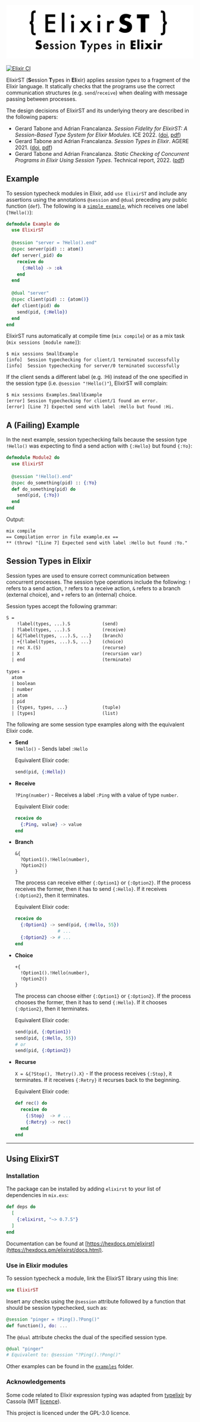 <!-- # ElixirST: Session Types in Elixir -->
![](archive/logo.png)

[![Elixir CI](https://github.com/gertab/ElixirST/actions/workflows/elixir.yml/badge.svg)](https://github.com/gertab/ElixirST/actions/workflows/elixir.yml)

ElixirST (**S**ession **T**ypes in **El**ixir) applies *session types* to a fragment of the Elixir language. 
It statically checks that the programs use the correct communication structures (e.g. `send`/`receive`) when dealing with message passing between processes. 
<!-- It also ensures that the correct types are being used.  -->
<!-- For example, the session type `?Add(number, number).!Result(number).end` expects that two numbers are received (i.e. `?`), then a number is sent (i.e. `!`) and finally the session terminates. -->

The design decisions of ElixirST and its underlying theory are described in the following papers:
  - Gerard Tabone and Adrian Francalanza. *Session Fidelity for ElixirST: A Session-Based Type System for Elixir Modules*. ICE 2022. ([doi](http://doi.org/10.4204/EPTCS.365.2), [pdf](https://gerardtabone.com/publications/TaboneFrancalanza-ICE2022.pdf))
  - Gerard Tabone and Adrian Francalanza. *Session Types in Elixir*. AGERE 2021. ([doi](https://doi.org/10.1145/3486601.3486708), [pdf](http://staff.um.edu.mt/afra1/papers/Agere21.pdf))
  - Gerard Tabone and Adrian Francalanza. *Static Checking of Concurrent Programs in Elixir Using Session Types*. Technical report, 2022. ([pdf](https://gertab.github.io/ElixirST/archive/UoM%20-%20technical%20report%202022.pdf))


## Example

To session typecheck modules in Elixir, add `use ElixirST` and include any assertions using the annotations `@session` and `@dual` preceding any public function (`def`). The following is a [`simple example`](https://github.com/gertab/ElixirST/blob/master/lib/elixirst/examples/small_example.ex), which receives one label (`?Hello()`):
<!-- The `@spec` directives are needed to ensure type correctness for the parameters. -->

```elixir
defmodule Example do
  use ElixirST

  @session "server = ?Hello().end"
  @spec server(pid) :: atom()
  def server(_pid) do
    receive do
      {:Hello} -> :ok
    end
  end

  @dual "server"
  @spec client(pid) :: {atom()}
  def client(pid) do
    send(pid, {:Hello})
  end
end
```

ElixirST runs automatically at compile time (`mix compile`) or as a mix task (`mix sessions [module name]`):
```text
$ mix sessions SmallExample
[info]  Session typechecking for client/1 terminated successfully
[info]  Session typechecking for server/0 terminated successfully
```

If the client sends a different label (e.g. :Hi) instead of the one specified in the session type (i.e. `@session "!Hello()"`), ElixirST will complain:

```text
$ mix sessions Examples.SmallExample
[error] Session typechecking for client/1 found an error. 
[error] [Line 7] Expected send with label :Hello but found :Hi.
```

## A (Failing) Example 

In the next example, session typechecking fails because the session type `!Hello()` was expecting to find a send action with `{:Hello}` but found `{:Yo}`:

```elixir
defmodule Module2 do
  use ElixirST

  @session "!Hello().end"
  @spec do_something(pid) :: {:Yo}
  def do_something(pid) do
    send(pid, {:Yo})
  end
end
```

Output:
```
mix compile
== Compilation error in file example.ex ==
** (throw) "[Line 7] Expected send with label :Hello but found :Yo."
```


## Session Types in Elixir

Session types are used to ensure correct communication between concurrent processes. 
The session type operations include the following: `!` refers to a send action, `?` refers to a receive action, `&` refers to a branch (external choice), and `+` refers to an (internal) choice.

Session types accept the following grammar:

```text
S =
    !label(types, ...).S            (send)
  | ?label(types, ...).S            (receive)
  | &{?label(types, ...).S, ...}    (branch)
  | +{!label(types, ...).S, ...}    (choice)
  | rec X.(S)                       (recurse)
  | X                               (recursion var)
  | end                             (terminate)

types =
  atom
  | boolean
  | number
  | atom
  | pid
  | {types, types, ...}             (tuple)
  | [types]                         (list)
```


The following are some session type examples along with the equivalent Elixir code. 


<!-- Session Type  Elixir  Description -->
-   **Send**  
    `!Hello()` - Sends label `:Hello`
    
    Equivalent Elixir code:
    ```elixir
    send(pid, {:Hello})
    ```

-   **Receive**

    `?Ping(number)` - Receives a label `:Ping` with a value of type `number`.  

    Equivalent Elixir code:
    ```elixir
    receive do
      {:Ping, value} -> value
    end
    ```

-   **Branch**

    ```text
    &{ 
      ?Option1().!Hello(number), 
      ?Option2()
    }
    ```
    The process can receive either `{:Option1}` or `{:Option2}`. 
    If the process receives the former, then it has to send `{:Hello}`. 
    If it receives `{:Option2}`, then it terminates.  

    Equivalent Elixir code:
    ```elixir
    receive do
      {:Option1} -> send(pid, {:Hello, 55})
                    # ...
      {:Option2} -> # ...
    end
    ```

-   **Choice**

    ```text
    +{ 
      !Option1().!Hello(number), 
      !Option2()
    }
    ```
    The process can choose either `{:Option1}` or `{:Option2}`. 
    If the process chooses the former, then it has to send `{:Hello}`. 
    If it chooses `{:Option2}`, then it terminates.  

    Equivalent Elixir code:
    ```elixir
    send(pid, {:Option1})
    send(pid, {:Hello, 55})
    # or
    send(pid, {:Option2})
    ```

-   **Recurse**

    ```X = &{?Stop(), ?Retry().X}``` - 
    If the process receives `{:Stop}`, it terminates. 
    If it receives `{:Retry}` it recurses back to the beginning.  
    
    Equivalent Elixir code:
    ```elixir
    def rec() do
      receive do
        {:Stop}  -> # ...
        {:Retry} -> rec()
      end 
    end
    ```

----------

## Using ElixirST

### Installation

The package can be installed by adding `elixirst` to your list of dependencies in `mix.exs`:

```elixir
def deps do
  [
    {:elixirst, "~> 0.7.5"}
  ]
end
```
<!-- 
```elixir
def deps do
  [
    {:dep_from_git, git: "https://github.com/gertab/ElixirST.git"}
  ]
end
```

{:dep_from_git, git: "https://github.com/gertab/ElixirST.git", tag: "0.1.0"}
-->

Documentation can be found at [https://hexdocs.pm/elixirst](https://hexdocs.pm/elixirst/docs.html).

### Use in Elixir modules

To session typecheck a module, link the ElixirST library using this line:
```elixir
use ElixirST
```

Insert any checks using the `@session` attribute followed by a function that should be session typechecked, such as:
```elixir
@session "pinger = !Ping().?Pong()"
def function(), do: ...
```

The `@dual` attribute checks the dual of the specified session type.
```elixir
@dual "pinger"
# Equivalent to: @session "?Ping().!Pong()"
```

Other examples can be found in the [`examples`](https://github.com/gertab/ElixirST/blob/master/lib/elixirst/examples) folder.
<!-- 
### Features

ElixirST implements several features that allow for _session type_ manipulation.
Some of these are shown below, which include: 
 - session type parsing ([`lib/elixirst/parser/parser.ex`](/lib/elixirst/parser/parser.ex)),
 - session type comparison (e.g. equality) and manipulation (e.g. duality). -->

### Acknowledgements

Some code related to Elixir expression typing was adapted from [typelixir](https://github.com/Typelixir/typelixir) by Cassola (MIT [licence](https://github.com/gertab/ElixirST/blob/master/ACK.md)).

This project is licenced under the GPL-3.0 licence.